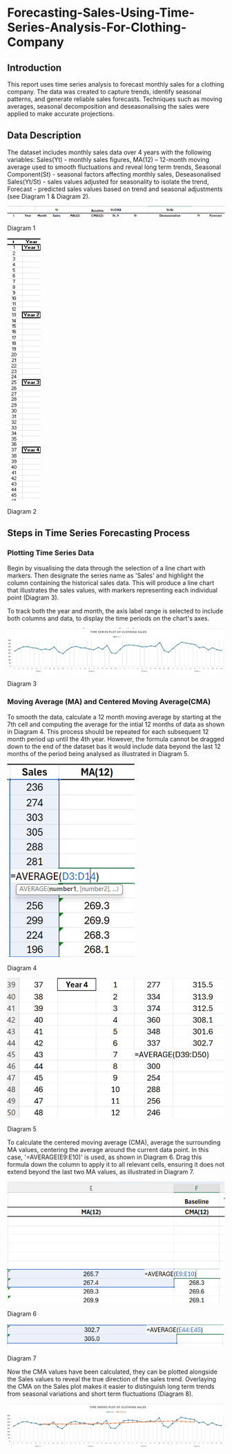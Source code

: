 # Forecasting-Sales-Using-Time-Series-Analysis-For-Clothing-Company

## Introduction 
This report uses time series analysis to forecast monthly sales for a clothing company. The data was created to capture trends, identify seasonal patterns, and generate reliable sales forecasts. Techniques such as moving averages, seasonal decomposition and deseasonalising the sales were applied to make accurate projections.

## Data Description
The dataset includes monthly sales data over 4 years with the following variables: Sales(Yt) - monthly sales figures, MA(12) – 12-month moving average used to smooth fluctuations and reveal long term trends, Seasonal Component(St) - seasonal factors affecting monthly sales, Deseasonalised Sales(Yt/St) - sales values adjusted for seasonality to isolate the trend, Forecast - predicted sales values based on trend and seasonal adjustments (see Diagram 1 & Diagram 2).

![Diagram 1](https://github.com/Mojm4321/Excel-Forecasting-Sales-Using-Time-Series-Analysis-For-Clothing-Company/blob/main/excel%20forecast%201.png)

Diagram 1


![Diagram 2](https://github.com/Mojm4321/Excel-Forecasting-Sales-Using-Time-Series-Analysis-For-Clothing-Company/blob/main/excel%20forecast%202.png)

Diagram 2

## Steps in Time Series Forecasting Process

### Plotting Time Series Data
Begin by visualising the data through the selection of a line chart with markers. Then designate the series name as 'Sales' and highlight the column containing the historical sales data. This will produce a line chart that illustrates the sales values, with markers representing each individual point (Diagram 3). 

To track both the year and month, the axis label range is selected to include both columns and data, to display the time periods on the chart's axes.

![Diagram 3](https://github.com/Mojm4321/Excel-Forecasting-Sales-Using-Time-Series-Analysis-For-Clothing-Company/blob/main/Line%20chart%20with%20markers%20Diagram%203.png)

Diagram 3

### Moving Average (MA) and Centered Moving Average(CMA)
To smooth the data, calculate a 12 month moving average by starting at the 7th cell and computing the average for the intial 12 months of data as shown in Diagram 4. This process should be repeated for each subsequent 12 month period up until the 4th year. However, the formula cannot be dragged down to the end of the dataset bas it would include data beyond the last 12 months of the period being analysed as illustrated in Diagram 5.

![Diagram 4](https://github.com/Mojm4321/Excel-Forecasting-Sales-Using-Time-Series-Analysis-For-Clothing-Company/blob/main/diagram%204%20excel.png)

Diagram 4

![Diagram 5](https://github.com/Mojm4321/Excel-Forecasting-Sales-Using-Time-Series-Analysis-For-Clothing-Company/blob/main/diagram%205%20excel.png)

Diagram 5

To calculate the centered moving average (CMA), average the surrounding MA values, centering the average around the current data point. In this case, '=AVERAGE(E9:E10)' is used, as shown in Diagram 6. Drag this formula down the column to apply it to all relevant cells, ensuring it does not extend beyond the last two MA values, as illustrated in Diagram 7. 

![Diagram 6](https://github.com/Mojm4321/Excel-Forecasting-Sales-Using-Time-Series-Analysis-For-Clothing-Company/blob/main/diagram%206%20excel%20forecasting.png)


Diagram 6

![Diagram 7](https://github.com/Mojm4321/Excel-Forecasting-Sales-Using-Time-Series-Analysis-For-Clothing-Company/blob/main/diagram%207%20excel%20forecasting.png)


Diagram 7

Now the CMA values have been calculated, they can be plotted alongside the Sales values to reveal the true direction of the sales trend. Overlaying the CMA on the Sales plot makes it easier to distinguish long term trends from seasonal variations and short term fluctuations (Diagram 8).

![Diagram 8](https://github.com/Mojm4321/Excel-Forecasting-Sales-Using-Time-Series-Analysis-For-Clothing-Company/blob/main/diagram%208%20excel%20forecasting.png)


